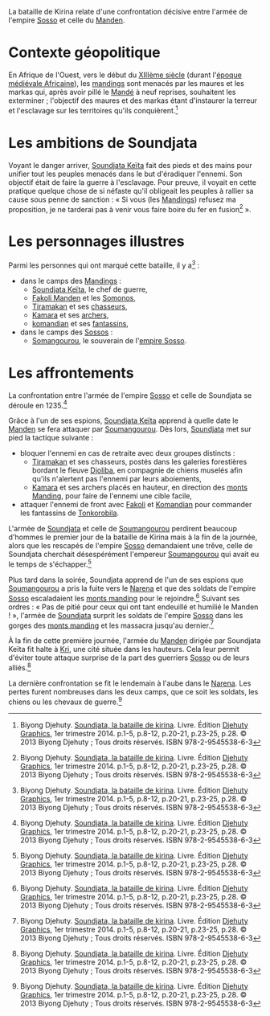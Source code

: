 <!-- TITLE: Bataille de Kirina -->
<!-- SUBTITLE: Présentation de la Bataille de Kirina -->

La bataille de Kirina relate d'une confrontation décisive entre l'armée de l'empire [Sosso](/geographie/afrique/empire/sosso) et celle du [Manden](geographie/afrique/royaume/nord-ouest/manden).

# Contexte géopolitique
En Afrique de l'Ouest, vers le début du [XIIIème siècle](/histoire/divers/xiiieme-siecle) (durant l'[époque médiévale Africaine](/histoire/afrique/epoque-medievale)), les [mandings](/peuple/afrique/nord-ouest/manding) sont menacés par les maures et les markas qui, après avoir pillé le [Mandé](geographie/afrique/royaume/nord-ouest/manden) à neuf reprises, souhaitent les exterminer ; l'objectif des maures et des markas étant d'instaurer la terreur et l'esclavage sur les territoires qu'ils conquièrent.[^1]

# Les ambitions de Soundjata
Voyant le danger arriver, [Soundjata Keïta](/personnalite/homme/noble/souverain/empereur/mali/soundjata-keita) fait des pieds et des mains pour unifier tout les peuples menacés dans le but d'éradiquer l'ennemi.
Son objectif était de faire la guerre à l'esclavage. Pour preuve, il voyait en cette pratique quelque chose de si néfaste qu'il obligeait les peuples à rallier sa cause sous penne de sanction : « Si vous (les [Mandings](/peuple/afrique/nord-ouest/manding)) refusez ma proposition, je ne tarderai pas à venir vous faire boire du fer en fusion[^1] ».

# Les personnages illustres
Parmi les personnes qui ont marqué cette bataille, il y a[^1] :
* dans le camps des [Mandings](/peuple/afrique/nord-ouest/manding) :
	* [Soundjata Keïta](/personnalite/homme/noble/souverain/empereur/mali/soundjata-keita), le chef de guerre,
	* [Fakoli Manden](/personnalite/homme/guerrier/empire/mali/fakoli-manden) et les [Somonos](/peuple/afrique/somonos),
	* [Tiramakan](/personnalite/homme/guerrier/empire/mali/tiramakan) et ses [chasseurs](/histoire/afrique/epoque-medievale#les-chasseurs),
	* [Kamara](/personnalite/homme/guerrier/empire/mali/kamara) et ses [archers](/histoire/afrique/epoque-medievale#les-archers),
	* [komandian](/personnalite/homme/guerrier/empire/mali/komandian) et ses [fantassins](/histoire/afrique/epoque-medievale#les-fantassins),
* dans le camps des [Sossos](/peuple/afrique/sosso) :
	* [Somangourou](/personnalite/homme/noble/souverain/empereur/mali/somangourou), le souverain de l'[empire Sosso](/geographie/afrique/empire/sosso).

# Les affrontements
La confrontation entre l'armée de l'empire [Sosso](/geographie/afrique/empire/sosso) et celle de Soundjata se déroule en 1235.[^1]

Grâce à l'un de ses espions, [Soundjata Keïta](/personnalite/homme/noble/souverain/empereur/mali/soundjata-keita) apprend à quelle date le [Manden](/geographie/afrique/empire/manden) se fera attaquer par [Soumangourou](/personnalite/homme/noble/empereur/sosso/soumangourou). Dès lors, [Soundjata](/personnalite/homme/noble/souverain/empereur/mali/soundjata-keita) met sur pied la tactique suivante :
* bloquer l'ennemi en cas de retraite avec deux groupes distincts :
	* [Tiramakan](/personnalite/homme/autre/empire/mali/tiramakan) et ses chasseurs, postés dans les galeries forestières bordant le fleuve [Djoliba](/geographie/afrique/fleuve/djoliba), en compagnie de chiens muselés afin qu'ils n'alertent pas l'ennemi par leurs aboiements,
	* [Kamara](/personnalite/homme/guerrier/empire/) et ses archers placés en hauteur, en direction des [monts Manding](/geographie/afrique/mont/monts-manding), pour faire de l'ennemi une cible facile,
* attaquer l'ennemi de front avec [Fakoli](/personnalite/homme/guerrier/empire/mali/fakoli-manden) et [Komandian](/personnalite/homme/guerrier/empire/mali/Komandian) pour commander les fantassins de [Tonkorobila](/autre/afrique/tonkorobila).

L'armée de [Soundjata](/personnalite/homme/noble/souverain/empereur/mali/soundjata-keita) et celle de [Soumangourou](/personnalite/homme/noble/empereur/sosso/soumangourou) perdirent beaucoup d'hommes le premier jour de la bataille de Kirina mais à la fin de la journée, alors que les rescapés de l'empire [Sosso](/geographie/afrique/empire/sosso) demandaient une trêve, celle de Soundjata cherchait désespérément l'empereur [Soumangourou](/personnalite/homme/noble/empereur/sosso/soumangourou) qui avait eu le temps de s'échapper.[^1]

Plus tard dans la soirée, Soundjata apprend de l'un de ses espions que [Soumangourou](/personnalite/homme/noble/empereur/sosso/soumangourou) a pris la fuite vers le [Narena](geographie/afrique/a-classer/narena) et que des soldats de l'empire [Sosso](/geographie/afrique/empire/sosso) escaladaient les [monts manding](/geographie/afrique/mont/monts-manding) pour le rejoindre.[^1]
Suivant ses ordres : « Pas de pitié pour ceux qui ont tant endeuillé et humilié le Manden ! », l'armée de [Soundjata](/personnalite/homme/noble/empereur/mali/soundjata-keita) surprit les soldats de l'empire [Sosso](/geographie/afrique/empire/sosso) dans les gorges des [monts manding](/geographie/afrique/mont/monts-manding) et les massacra jusqu'au dernier.[^1]

À la fin de cette première journée, l'armée du [Manden](/geographie/afrique/royaume/manden) dirigée par Soundjata Keïta fit halte à [Kri](/geographie/afrique/cite/kri), une cité située dans les hauteurs. Cela leur permit d'éviter toute attaque surprise de la part des guerriers [Sosso](/geographie/afrique/empire/sosso) ou de leurs alliés.[^1]

La dernière confrontation se fit le lendemain à l'aube dans le [Narena](/geographie/afrique/a-classer/narena). Les pertes furent nombreuses dans les deux camps, que ce soit les soldats, les chiens ou les chevaux de guerre.[^1]


[^1]: Biyong Djehuty. [Soundjata, la bataille de kirina](/ouvrage/soundjata-la-bataille-de-kirina). Livre. Édition [Djehuty Graphics](/organisme/djehuty-graphics), 1er trimestre 2014. p.1-5, p.8-12, p.20-21, p.23-25, p.28. © 2013 Biyong Djehuty ; Tous droits réservés. ISBN 978-2-9545538-6-3